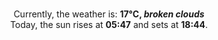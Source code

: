 <p  align="center"><br/>Currently, the weather is: <b> 17°C, <i>broken clouds</i></b></br>Today, the sun rises at <b>05:47</b> and sets at <b>18:44</b>.</p>